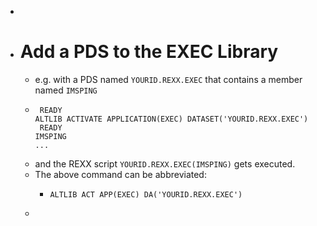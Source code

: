 -
- # Add a PDS to the EXEC Library
	- e.g. with a PDS named `YOURID.REXX.EXEC` that contains a member named `IMSPING`
	- ```
	   READY
	  ALTLIB ACTIVATE APPLICATION(EXEC) DATASET('YOURID.REXX.EXEC')
	   READY
	  IMSPING
	  ...
	  ```
	- and the REXX script `YOURID.REXX.EXEC(IMSPING)` gets executed.
	- The above command can be abbreviated:
		- ```
		  ALTLIB ACT APP(EXEC) DA('YOURID.REXX.EXEC')
		  ```
	-